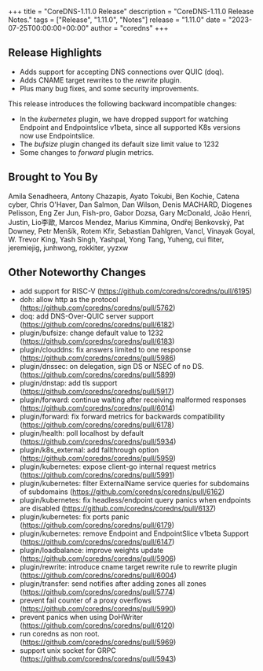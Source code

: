 +++
title = "CoreDNS-1.11.0 Release"
description = "CoreDNS-1.11.0 Release Notes."
tags = ["Release", "1.11.0", "Notes"]
release = "1.11.0"
date = "2023-07-25T00:00:00+00:00"
author = "coredns"
+++

## Release Highlights

* Adds support for accepting DNS connections over QUIC (doq).
* Adds CNAME target rewrites to the _rewrite_ plugin.
* Plus many bug fixes, and some security improvements.

This release introduces the following backward incompatible changes:
* In the _kubernetes_ plugin, we have dropped support for watching Endpoint and Endpointslice v1beta, since all supported K8s versions now use Endpointslice.
* The _bufsize_ plugin changed its default size limit value to 1232
* Some changes to _forward_ plugin metrics.
## Brought to You By

Amila Senadheera,
Antony Chazapis,
Ayato Tokubi,
Ben Kochie,
Catena cyber,
Chris O'Haver,
Dan Salmon,
Dan Wilson,
Denis MACHARD,
Diogenes Pelisson,
Eng Zer Jun,
Fish-pro,
Gabor Dozsa,
Gary McDonald,
João Henri,
Justin,
Lio李歐,
Marcos Mendez,
Marius Kimmina,
Ondřej Benkovský,
Pat Downey,
Petr Menšík,
Rotem Kfir,
Sebastian Dahlgren,
Vancl,
Vinayak Goyal,
W. Trevor King,
Yash Singh,
Yashpal,
Yong Tang,
Yuheng,
cui fliter,
jeremiejig,
junhwong,
rokkiter,
yyzxw

## Other Noteworthy Changes

* add support for RISC-V (https://github.com/coredns/coredns/pull/6195)
* doh: allow http as the protocol (https://github.com/coredns/coredns/pull/5762)
* doq: add DNS-Over-QUIC server support (https://github.com/coredns/coredns/pull/6182)
* plugin/bufsize: change default value to 1232 (https://github.com/coredns/coredns/pull/6183)
* plugin/clouddns: fix answers limited to one response (https://github.com/coredns/coredns/pull/5986)
* plugin/dnssec: on delegation, sign DS or NSEC of no DS. (https://github.com/coredns/coredns/pull/5899)
* plugin/dnstap: add tls support (https://github.com/coredns/coredns/pull/5917)
* plugin/forward: continue waiting after receiving malformed responses (https://github.com/coredns/coredns/pull/6014)
* plugin/forward: fix forward metrics for backwards compatibility (https://github.com/coredns/coredns/pull/6178)
* plugin/health: poll localhost by default (https://github.com/coredns/coredns/pull/5934)
* plugin/k8s_external: add fallthrough option (https://github.com/coredns/coredns/pull/5959)
* plugin/kubernetes: expose client-go internal request metrics (https://github.com/coredns/coredns/pull/5991)
* plugin/kubernetes: filter ExternalName service queries for subdomains of subdomains (https://github.com/coredns/coredns/pull/6162)
* plugin/kubernetes: fix headless/endpoint query panics when endpoints are disabled (https://github.com/coredns/coredns/pull/6137)
* plugin/kubernetes: fix ports panic (https://github.com/coredns/coredns/pull/6179)
* plugin/kubernetes: remove Endpoint and EndpointSlice v1beta Support (https://github.com/coredns/coredns/pull/6147)
* plugin/loadbalance: improve weights update (https://github.com/coredns/coredns/pull/5906)
* plugin/rewrite: introduce cname target rewrite rule to rewrite plugin (https://github.com/coredns/coredns/pull/6004)
* plugin/transfer: send notifies after adding zones all zones (https://github.com/coredns/coredns/pull/5774)
* prevent fail counter of a proxy overflows (https://github.com/coredns/coredns/pull/5990)
* prevent panics when using DoHWriter (https://github.com/coredns/coredns/pull/6120)
* run coredns as non root. (https://github.com/coredns/coredns/pull/5969)
* support unix socket for GRPC (https://github.com/coredns/coredns/pull/5943)
